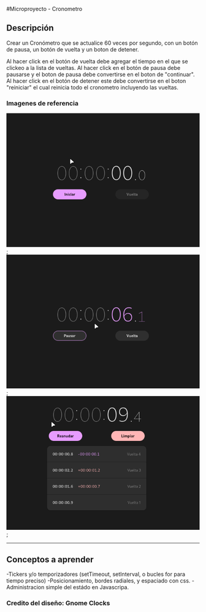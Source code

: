 #Microproyecto  - Cronometro 

## Descripción

Crear un Cronómetro que se actualice 60 veces por segundo, con un botón de pausa, un botón de vuelta y un boton de detener.

Al hacer click en el botón de vuelta debe agregar el tiempo en el que se clickeo a la lista de vueltas.
Al hacer click en el botón de pausa debe pausarse y el boton de pausa debe convertirse en el boton de "continuar".
Al hacer click en el botón de detener este debe convertirse en el boton "reiniciar" el cual reinicia todo el cronometro incluyendo las vueltas.

### Imagenes de referencia

![Stopwatch](./chrono0.png);
![Stopwatch](./chrono1.png);
![Stopwatch](./chrono2.png);



---

## Conceptos a aprender

-Tickers y/o temporizadores (setTimeout, setInterval, o bucles for para tiempo preciso)
-Posicionamiento, bordes radiales, y espaciado con css.
-Administracion simple del estádo en Javascripa.

### Credito del diseño: Gnome Clocks

